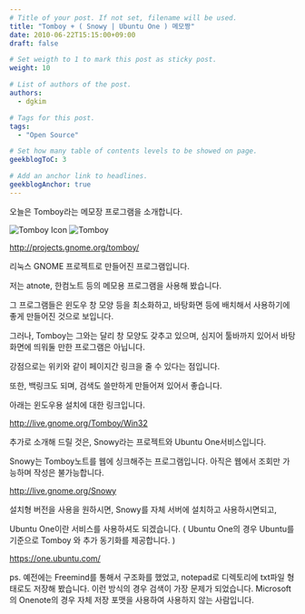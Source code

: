 ```yaml
---
# Title of your post. If not set, filename will be used.
title: "Tomboy + ( Snowy | Ubuntu One ) 메모짱"
date: 2010-06-22T15:15:00+09:00
draft: false

# Set weigth to 1 to mark this post as sticky post.
weight: 10

# List of authors of the post.
authors:
  - dgkim

# Tags for this post.
tags:
  - "Open Source"

# Set how many table of contents levels to be showed on page.
geekblogToC: 3

# Add an anchor link to headlines.
geekblogAnchor: true
---
```


오늘은 Tomboy라는 메모장 프로그램을 소개합니다.

![Tomboy Icon](/uploads/tomboy-snowy/tomboy-128.png) ![Tomboy](/uploads/tomboy-snowy/tomboy.png)

<a href="http://projects.gnome.org/tomboy/">http://projects.gnome.org/tomboy/</a>

리눅스 GNOME 프로젝트로 만들어진 프로그램입니다.

저는 atnote, 한컴노트 등의 메모용 프로그램을 사용해 봤습니다.

그 프로그램들은 윈도우 창 모양 등을 최소화하고, 바탕화면 등에 배치해서 사용하기에 좋게 만들어진 것으로 보입니다.

그러나, Tomboy는 그와는 달리 창 모양도 갖추고 있으며, 심지어 툴바까지 있어서 바탕화면에 띄워둘 만한 프로그램은 아닙니다.

강점으로는 위키와 같이 페이지간 링크을 줄 수 있다는 점입니다.

또한, 백링크도 되며, 검색도 쓸만하게 만들어져 있어서 좋습니다.

아래는 윈도우용 설치에 대한 링크입니다.

<a href="http://live.gnome.org/Tomboy/Win32">http://live.gnome.org/Tomboy/Win32</a>

추가로 소개해 드릴 것은, Snowy라는 프로젝트와 Ubuntu One서비스입니다.

Snowy는 Tomboy노트를 웹에 싱크해주는 프로그램입니다. 아직은 웹에서 조회만 가능하며 작성은 불가능합니다.

<a href="http://live.gnome.org/Snowy">http://live.gnome.org/Snowy</a>

설치형 버전을 사용을 원하시면, Snowy를 자체 서버에 설치하고 사용하시면되고,

Ubuntu One이란 서비스를 사용하셔도 되겠습니다. ( Ubuntu One의 경우 Ubuntu를 기준으로 Tomboy 와 추가 동기화를 제공합니다. )

<a href="https://one.ubuntu.com/">https://one.ubuntu.com/</a>

ps. 예전에는 Freemind를 통해서 구조화를 했었고, notepad로 디렉토리에 txt파일 형태로도 저장해 봤습니다. 이런 방식의 경우 검색이 가장 문제가 되었습니다. Microsoft의 Onenote의 경우 자체 저장 포맷을 사용하여 사용하지 않는 사람입니다.
